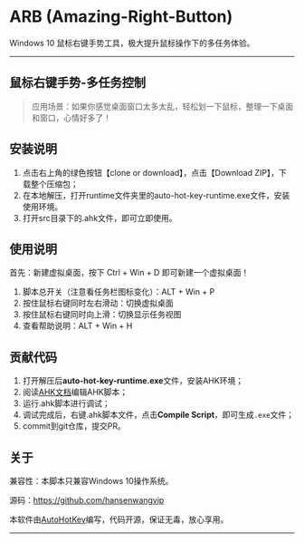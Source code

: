 # ARB (Amazing-Right-Button) 

Windows 10 鼠标右键手势工具，极大提升鼠标操作下的多任务体验。

---

## 鼠标右键手势-多任务控制

> 应用场景：如果你感觉桌面窗口太多太乱，轻松划一下鼠标，整理一下桌面和窗口，心情好多了！

## 安装说明

1. 点击右上角的绿色按钮【clone or download】，点击【Download ZIP】，下载整个压缩包；
2. 在本地解压，打开runtime文件夹里的auto-hot-key-runtime.exe文件，安装使用环境。
3. 打开src目录下的.ahk文件，即可立即使用。

## 使用说明

首先：新建虚拟桌面，按下 Ctrl + Win + D 即可新建一个虚拟桌面！

1. 脚本总开关（注意看任务栏图标变化）：ALT + Win + P
2. 按住鼠标右键同时左右滑动：切换虚拟桌面
3. 按住鼠标右键同时向上滑：切换显示任务视图
4. 查看帮助说明：ALT + Win + H

## 贡献代码

1. 打开解压后**auto-hot-key-runtime.exe**文件，安装AHK环境；
2. 阅读[AHK文档](http://ahkcn.sourceforge.net/docs/Tutorial.htm)编辑AHK脚本；
3. 运行.ahk脚本进行调试；
4. 调试完成后，右键.ahk脚本文件，点击**Compile Script**，即可生成`.exe`文件；
5. commit到git仓库，提交PR。

## 关于

兼容性：本脚本只兼容Windows 10操作系统。

源码：<https://github.com/hansenwangvip>

本软件由[AutoHotKey](http://ahkcn.sourceforge.net/docs/Tutorial.htm)编写，代码开源，保证无毒，放心享用。

---
